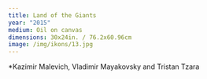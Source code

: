 ```yaml
---
title: Land of the Giants
year: "2015"
medium: Oil on canvas
dimensions: 30x24in. / 76.2x60.96cm
image: /img/ikons/13.jpg
---
```

*Kazimir Malevich, Vladimir Mayakovsky and Tristan Tzara
